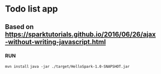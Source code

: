 # Todo list app
## Based on https://sparktutorials.github.io/2016/06/26/ajax-without-writing-javascript.html

### RUN
`mvn install`
`java -jar ./target/HelloSpark-1.0-SNAPSHOT.jar`